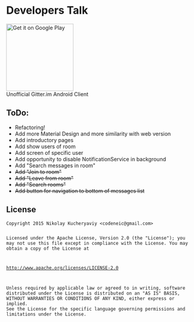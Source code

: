 # Developers Talk

<!--[![Build Status](https://travis-ci.org/Ne1c/GitterClient.svg?branch=master)](https://travis-ci.org/Ne1c/GitterClient)-->

<a href="https://play.google.com/store/apps/details?id=com.ne1c.developerstalk&utm_source=global_co&utm_medium=prtnr&utm_content=Mar2515&utm_campaign=PartBadge&pcampaignid=MKT-AC-global-none-all-co-pr-py-PartBadges-Oct1515-1"><img alt="Get it on Google Play" width="180" src="https://play.google.com/intl/en_us/badges/images/apps/en-play-badge.png" /></a>
<br>Unofficial Gitter.im Android Client

<h2>ToDo:</h2>
<ul>
<li>Refactoring!</li>
<li>Add more Material Design and more similarity with web version</li>
<li>Add introductory pages</li>
<li>Add show users of room</li>
<li>Add screen of specific user</li>
<li>Add opportunity to disable NotificationService in background</li>
<li>Add "Search messages in room"</li>
<li><strike>Add "Join to room"</strike></li>
<li><strike>Add "Leave from room"</strike></li>
<li><strike>Add "Search rooms"</strike></li>
<li><strike>Add button for navigation to bottom of messages list</strike></li>
</ul>
<h2>
    <a id="user-content-license" class="anchor" href="#license" aria-hidden="true">
    <span class="octicon octicon-link"></span></a>License
</h2>
<pre><code>Copyright 2015 Nikolay Kucheryaviy &lt;codeneic@gmail.com&gt;

Licensed under the Apache License, Version 2.0 (the "License");
you may not use this file except in compliance with the License.
You may obtain a copy of the License at

   http://www.apache.org/licenses/LICENSE-2.0

Unless required by applicable law or agreed to in writing, software
distributed under the License is distributed on an "AS IS" BASIS,
WITHOUT WARRANTIES OR CONDITIONS OF ANY KIND, either express or implied.
See the License for the specific language governing permissions and
limitations under the License.
</code></pre>
